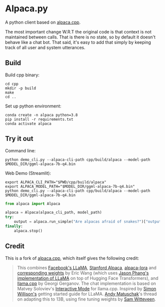 # Alpaca.py

A python client based on [alpaca.cpp](https://github.com/antimatter15/alpaca.cpp).

The most important change W.R.T the original code is that context is not maintained between calls. That is there is no state, so by default it doesn't behave like a chat bot. That said, it's easy to add that simply by keeping track of all user and system utterances.

## Build

Build cpp binary:

```shell
cd cpp
mkdir -p build
make
cd ..
```

Set up python environment:

```shell
conda create -n alpaca python=3.8
pip install -r requirements.txt 
conda activate alpaca
```

## Try it out

Command line:

```shell
python demo_cli.py --alpaca-cli-path cpp/build/alpaca --model-path $MODEL_DIR/ggml-alpaca-7b-q4.bin 
```

Web Demo (Streamlit):

```shell
export ALPACA_CLI_PATH="$PWD/cpp/build/alpaca"
export ALPACA_MODEL_PATH="$MODEL_DIR/ggml-alpaca-7b-q4.bin"
python demo_cli.py --alpaca-cli-path cpp/build/alpaca --model-path $MODEL_DIR/ggml-alpaca-7b-q4.bin 
```

```python
from alpaca import Alpaca

alpaca = Alpaca(alpaca_cli_path, model_path)
try:
    output = alpaca.run_simple("Are alpacas afraid of snakes?")["output"]
finally:
    alpaca.stop()
```

## Credit

This is a fork of [alpaca.cpp](https://github.com/antimatter15/alpaca.cpp), which itself gives the following credit:
> This combines [Facebook's LLaMA](https://github.com/facebookresearch/llama), [Stanford Alpaca](https://crfm.stanford.edu/2023/03/13/alpaca.html), [alpaca-lora](https://github.com/tloen/alpaca-lora) and [corresponding weights](https://huggingface.co/tloen/alpaca-lora-7b/tree/main) by Eric Wang (which uses [Jason Phang's implementation of LLaMA](https://github.com/huggingface/transformers/pull/21955) on top of Hugging Face Transformers), and [llama.cpp](https://github.com/ggerganov/llama.cpp) by Georgi Gerganov. The chat implementation is based on Matvey Soloviev's [Interactive Mode](https://github.com/ggerganov/llama.cpp/pull/61) for llama.cpp. Inspired by [Simon Willison's](https://til.simonwillison.net/llms/llama-7b-m2) getting started guide for LLaMA. [Andy Matuschak](https://twitter.com/andy_matuschak/status/1636769182066053120)'s thread on adapting this to 13B, using fine tuning weights by [Sam Witteveen](https://huggingface.co/samwit/alpaca13B-lora). 
